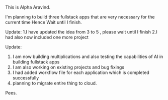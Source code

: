 This is Alpha Aravind.

I'm planning to build three fullstack apps that are very necessary for the current time
Hence Wait until I finish.

Update:
1.I have updated the idea from 3 to 5 , please wait until I finish
2.I had also now included one more project

Update:
1. I am now building multiplications and also testing the capabilities of AI in building fullstack apps
2. I am also working on existing projects and bug fixings
3. I had added workflow file for each application which is completed successfully
4. planning to migrate entire thing to cloud.

Pees.
